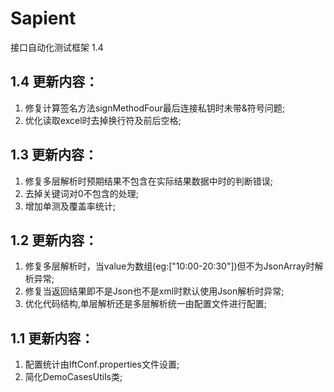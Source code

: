 Sapient
========

接口自动化测试框架 1.4

1.4 更新内容：
-------------------------------
1. 修复计算签名方法signMethodFour最后连接私钥时未带&符号问题;
2. 优化读取excel时去掉换行符及前后空格;

1.3 更新内容：
-------------------------------
1. 修复多层解析时预期结果不包含在实际结果数据中时的判断错误;
2. 去掉关键词对0不包含的处理;
3. 增加单测及覆盖率统计;

1.2 更新内容：
-------------------------------
1. 修复多层解析时，当value为数组(eg:["10:00-20:30"])但不为JsonArray时解析异常; 
2. 修复当返回结果即不是Json也不是xml时默认使用Json解析时异常;
3. 优化代码结构,单层解析还是多层解析统一由配置文件进行配置;



1.1 更新内容：
-------------------------------
1. 配置统计由IftConf.properties文件设置;  
2. 简化DemoCasesUtils类;
